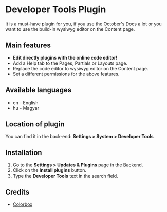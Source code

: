 # Developer Tools Plugin
It is a must-have plugin for you, if you use the October's Docs a lot or you want to use the build-in wysiwyg editor on the Content page.

## Main features
* __Edit directly plugins with the online code editor!__
* Add a Help tab to the Pages, Partials or Layouts page.
* Replace the code editor to wysiwyg editor on the Content page.
* Set a different permissions for the above features.

## Available languages
* en - English
* hu - Magyar

## Location of plugin
You can find it in the back-end: __Settings > System > Developer Tools__

## Installation
1. Go to the __Settings > Updates & Plugins__ page in the Backend.
1. Click on the __Install plugins__ button.
1. Type the __Developer Tools__ text in the search field.

## Credits
* [Colorbox](http://www.jacklmoore.com/colorbox)
